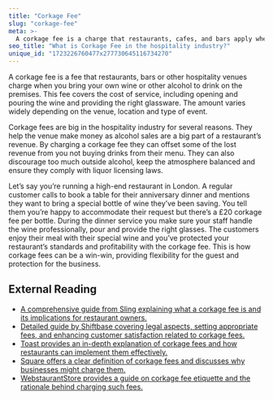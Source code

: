```yaml
---
title: "Corkage Fee"
slug: "corkage-fee"
meta: >-
  A corkage fee is a charge that restaurants, cafes, and bars apply when customers bring their own wine or alcohol. It covers service and glassware costs.
seo_title: "What is Corkage Fee in the hospitality industry?"
unique_id: "1723226760477x277730645116734270"
---
```


A corkage fee is a fee that restaurants, bars or other hospitality venues charge when you bring your own wine or other alcohol to drink on the premises. This fee covers the cost of service, including opening and pouring the wine and providing the right glassware. The amount varies widely depending on the venue, location and type of event.

Corkage fees are big in the hospitality industry for several reasons. They help the venue make money as alcohol sales are a big part of a restaurant’s revenue. By charging a corkage fee they can offset some of the lost revenue from you not buying drinks from their menu. They can also discourage too much outside alcohol, keep the atmosphere balanced and ensure they comply with liquor licensing laws.

Let’s say you’re running a high-end restaurant in London. A regular customer calls to book a table for their anniversary dinner and mentions they want to bring a special bottle of wine they’ve been saving. You tell them you’re happy to accommodate their request but there’s a £20 corkage fee per bottle. During the dinner service you make sure your staff handle the wine professionally, pour and provide the right glasses. The customers enjoy their meal with their special wine and you’ve protected your restaurant’s standards and profitability with the corkage fee. This is how corkage fees can be a win-win, providing flexibility for the guest and protection for the business.

## External Reading

- [A comprehensive guide from Sling explaining what a corkage fee is and its implications for restaurant owners.](https://getsling.com/blog/corkage-fee/)
- [Detailed guide by Shiftbase covering legal aspects, setting appropriate fees, and enhancing customer satisfaction related to corkage fees.](https://www.shiftbase.com/blog/what-is-a-corkage-fee)
- [Toast provides an in-depth explanation of corkage fees and how restaurants can implement them effectively.](https://pos.toasttab.com/blog/on-the-line/what-is-a-corkage-fee?srsltid=AfmBOoorAF2Lm6Y_vlghUX6vX_ee3jtAtEAKXYXrBBMvy_jB3Et3EdNv)
- [Square offers a clear definition of corkage fees and discusses why businesses might charge them.](https://squareup.com/gb/en/the-bottom-line/operating-your-business/corkage-fee)
- [WebstaurantStore provides a guide on corkage fee etiquette and the rationale behind charging such fees.](https://www.webstaurantstore.com/blog/2626/corkage-fee-guide.html?srsltid=AfmBOoonlSRj6bQK6JwoNB8330g8fQ5v3xsOjVqhnNRxq4kxhsZz0c1Z)